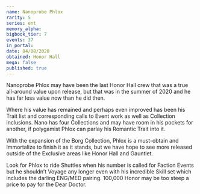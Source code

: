 ```yaml
---
name: Nanoprobe Phlox
rarity: 5
series: ent
memory_alpha:
bigbook_tier: 7
events: 37
in_portal:
date: 04/08/2020
obtained: Honor Hall
mega: false
published: true
---
```


Nanoprobe Phlox may have been the last Honor Hall crew that was a true all-around value upon release, but that was in the summer of 2020 and he has far less value now than he did then.

Where his value has remained and perhaps even improved has been his Trait list and corresponding calls to Event work as well as Collection inclusions. Nano has four Collections and may have room in his pockets for another, if polygamist Phlox can parlay his Romantic Trait into it.

With the expansion of the Borg Collection, Phlox is a must-obtain and Immortalize to finish it as it stands, but we have hope to see more released outside of the Exclusive areas like Honor Hall and Gauntlet. 

Look for Phlox to ride Shuttles when his number is called for Faction Events but he shouldn’t Voyage any longer even with his incredible Skill set which includes the darling ENG/MED pairing. 100,000 Honor may be too steep a price to pay for the Dear Doctor.
